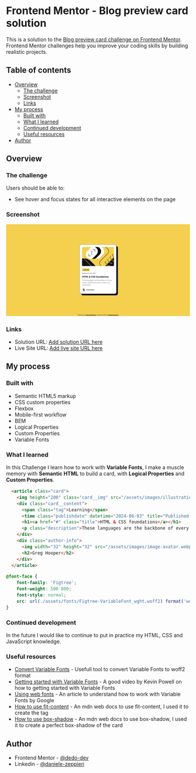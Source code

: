 # Frontend Mentor - Blog preview card solution

This is a solution to the [Blog preview card challenge on Frontend Mentor](https://www.frontendmentor.io/challenges/blog-preview-card-ckPaj01IcS). Frontend Mentor challenges help you improve your coding skills by building realistic projects.

## Table of contents

- [Overview](#overview)
  - [The challenge](#the-challenge)
  - [Screenshot](#screenshot)
  - [Links](#links)
- [My process](#my-process)
  - [Built with](#built-with)
  - [What I learned](#what-i-learned)
  - [Continued development](#continued-development)
  - [Useful resources](#useful-resources)
- [Author](#author)

## Overview

### The challenge

Users should be able to:

- See hover and focus states for all interactive elements on the page

### Screenshot

![](./assets/images/blog-preview-card.png)

### Links

- Solution URL: [Add solution URL here](https://your-solution-url.com)
- Live Site URL: [Add live site URL here](https://dz-blog-preview-card.vercel.app/)

## My process

### Built with

- Semantic HTML5 markup
- CSS custom properties
- Flexbox
- Mobile-first workflow
- BEM
- Logical Properties
- Custom Properties
- Variable Fonts

### What I learned
In this Challenge I learn how to work with **Variable Fonts**, I make a muscle memory with **Semantic HTML** to build a card, with **Logical Properties** and **Custom Properties**.

```html
  <article class="card">
    <img height="200" class="card__img" src="/assets/images/illustration-article.svg" alt="Colorfull code elements illustration">
    <div class="card__content">
      <span class="tag">Learning</span>
      <time class="publishdate" datetime="2024-06-03" title="Published Dec 21, 2023">Published 21 Dec 2023</time>
      <h1><a href="#" class="title">HTML & CSS foundations</a></h1>
      <p class="description">These languages are the backbone of every website, defining structure, content, and presentation.</p>
    </div>
    <div class="author-info">
      <img width="32" height="32" src="/assets/images/image-avatar.webp" alt="Author of the article">
      <h2>Greg Hooper</h2>
    </div>
  </article>
```
```css
@font-face {
    font-family: 'Figtree';
    font-weight: 500 800;
    font-style: normal;
    src: url(./assets/fonts/Figtree-VariableFont_wght.woff2) format('woff2');
}
```

### Continued development

In the future I would like to continue to put in practice my HTML, CSS and JavaScript knowledge.

### Useful resources

- [Convert Variable Fonts](https://https://everythingfonts.com/ttf-to-woff2) - Usefull tool to convert Variable Fonts to woff2 format
- [Getting started with Variable  Fonts](https://www.youtube.com/watch?v=0fVymQ7SZw0) - A good video by Kevin Powell on how to getting started with Variable  Fonts
- [Using web fonts](https://fonts.google.com/knowledge/using_type/using_web_fonts) - An article to understand how to work with Variable Fonts by Google
- [How to use fit-content](https://developer.mozilla.org/en-US/docs/Web/CSS/fit-content) - An mdn web docs to use fit-content, I used it to create the tag
- [How to use box-shadow](https://developer.mozilla.org/en-US/docs/Web/CSS/box-shadow) - An mdn web docs to use box-shadow, I used it to create a perfect box-shadow of the card

## Author

- Frontend Mentor - [@dedo-dev](https://www.frontendmentor.io/profile/dedo-dev)
- Linkedin - [@daniele-zeppieri](https://www.linkedin.com/in/daniele-zeppieri-0b1a36252/)